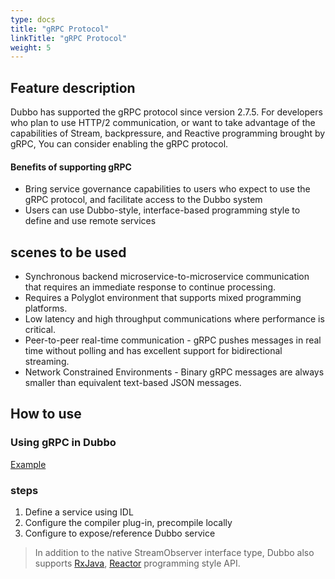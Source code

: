 ```yaml
---
type: docs
title: "gRPC Protocol"
linkTitle: "gRPC Protocol"
weight: 5
---
```



## Feature description
Dubbo has supported the gRPC protocol since version 2.7.5. For developers who plan to use HTTP/2 communication, or want to take advantage of the capabilities of Stream, backpressure, and Reactive programming brought by gRPC,
You can consider enabling the gRPC protocol.

#### Benefits of supporting gRPC
* Bring service governance capabilities to users who expect to use the gRPC protocol, and facilitate access to the Dubbo system
* Users can use Dubbo-style, interface-based programming style to define and use remote services

## scenes to be used

- Synchronous backend microservice-to-microservice communication that requires an immediate response to continue processing.
- Requires a Polyglot environment that supports mixed programming platforms.
- Low latency and high throughput communications where performance is critical.
- Peer-to-peer real-time communication - gRPC pushes messages in real time without polling and has excellent support for bidirectional streaming.
- Network Constrained Environments - Binary gRPC messages are always smaller than equivalent text-based JSON messages.

## How to use
### Using gRPC in Dubbo
[Example](https://github.com/apache/dubbo-samples/tree/master/3-extensions/protocol/dubbo-samples-grpc)

### steps
1. Define a service using IDL
2. Configure the compiler plug-in, precompile locally
3. Configure to expose/reference Dubbo service

> In addition to the native StreamObserver interface type, Dubbo also supports [RxJava](https://github.com/apache/dubbo-samples/tree/master/3-extensions/protocol/dubbo-samples-grpc/dubbo-samples-rxjava), [Reactor](https://github.com/apache/dubbo-samples/tree/master/3-extensions/protocol/dubbo-samples-grpc/dubbo-samples-reactor) programming style API.